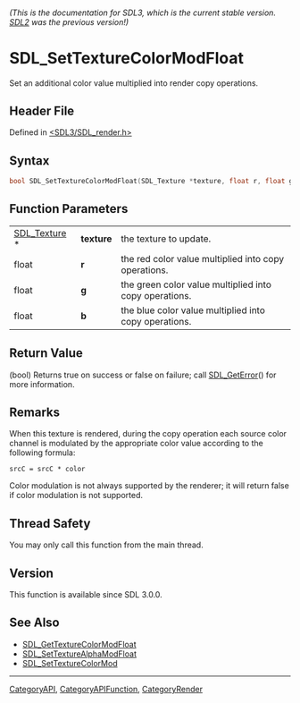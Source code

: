 ###### (This is the documentation for SDL3, which is the current stable version. [SDL2](https://wiki.libsdl.org/SDL2/) was the previous version!)
# SDL_SetTextureColorModFloat

Set an additional color value multiplied into render copy operations.

## Header File

Defined in [<SDL3/SDL_render.h>](https://github.com/libsdl-org/SDL/blob/main/include/SDL3/SDL_render.h)

## Syntax

```c
bool SDL_SetTextureColorModFloat(SDL_Texture *texture, float r, float g, float b);
```

## Function Parameters

|                              |             |                                                        |
| ---------------------------- | ----------- | ------------------------------------------------------ |
| [SDL_Texture](SDL_Texture) * | **texture** | the texture to update.                                 |
| float                        | **r**       | the red color value multiplied into copy operations.   |
| float                        | **g**       | the green color value multiplied into copy operations. |
| float                        | **b**       | the blue color value multiplied into copy operations.  |

## Return Value

(bool) Returns true on success or false on failure; call
[SDL_GetError](SDL_GetError)() for more information.

## Remarks

When this texture is rendered, during the copy operation each source color
channel is modulated by the appropriate color value according to the
following formula:

`srcC = srcC * color`

Color modulation is not always supported by the renderer; it will return
false if color modulation is not supported.

## Thread Safety

You may only call this function from the main thread.

## Version

This function is available since SDL 3.0.0.

## See Also

- [SDL_GetTextureColorModFloat](SDL_GetTextureColorModFloat)
- [SDL_SetTextureAlphaModFloat](SDL_SetTextureAlphaModFloat)
- [SDL_SetTextureColorMod](SDL_SetTextureColorMod)

----
[CategoryAPI](CategoryAPI), [CategoryAPIFunction](CategoryAPIFunction), [CategoryRender](CategoryRender)


